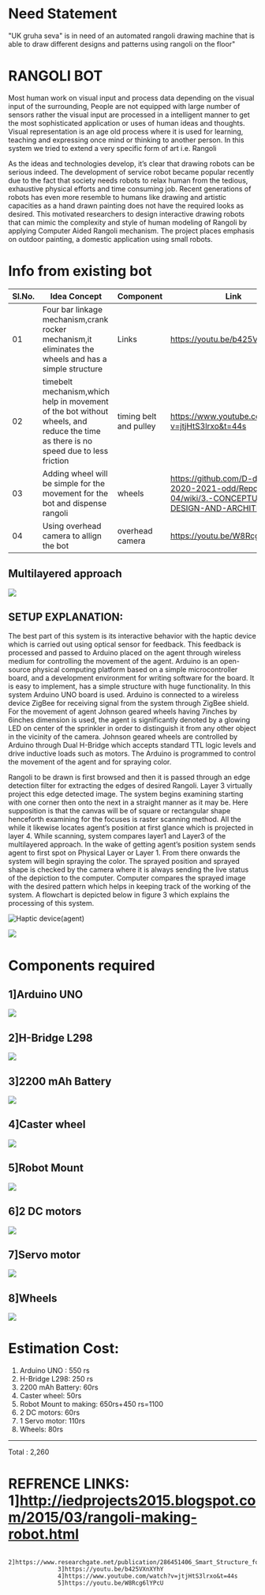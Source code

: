 # Need Statement
"UK gruha seva" is in need of an automated rangoli drawing machine that is able to draw
 different designs and patterns using rangoli on the floor"


# RANGOLI BOT


Most human work on visual input and process data depending on the visual input of the surrounding, People are not equipped with large number of
sensors rather the visual input are processed in a intelligent manner to get the most sophisticated application or uses of human ideas and thoughts.
Visual representation is an age old process where it is used for learning, teaching and expressing once mind or thinking to another person. In this
system we tried to extend a very specific form of art i.e. Rangoli



As the ideas and technologies develop, it’s clear that
drawing robots can be serious indeed. The development of service robot became popular recently due to the fact that society needs robots to relax
human from the tedious, exhaustive physical efforts and time consuming job. Recent generations of robots has even more resemble to humans like
drawing and artistic capacities as a hand drawn painting does not have the required looks as desired. This motivated researchers to design interactive
drawing robots that can mimic the complexity and style of human modeling of Rangoli by applying Computer Aided Rangoli mechanism. The
project places emphasis on outdoor painting, a domestic application using small robots.


# Info from existing bot

| Sl.No. | Idea Concept | Component | Link | Name |
|--------|--------------|-----------|------|------|
| 01 |Four bar linkage mechanism,crank rocker mechanism,it eliminates the wheels and has a simple structure|Links|https://youtu.be/b425VXnXYhY|Vishwottam|
| 02 |timebelt mechanism,which help in movement of the bot without wheels, and reduce the time as there is no speed due to less friction|timing belt and pulley|https://www.youtube.com/watch?v=jtjHtS3lrxo&t=44s|Abhishek chinchali|
|03|Adding wheel will be simple for the movement for the bot and dispense rangoli|wheels|https://github.com/D-division-2020-2021-odd/Repo-04/wiki/3.-CONCEPTUAL-DESIGN-AND-ARCHITECTURE|Prem C.J|
|04|Using overhead camera to allign the bot|overhead camera|https://youtu.be/W8Rcg6lYPcU|Ganesh|

## Multilayered approach 
![](https://i.postimg.cc/26dsYjWT/MULTILAYERED-APPROACH.png)  

## SETUP EXPLANATION:

The best part of this system is its interactive behavior with the haptic device which is carried out using optical sensor for
feedback. This feedback is processed and passed to Arduino placed on the agent through wireless medium for controlling the movement of the 
agent. Arduino is an open-source physical computing platform based on a simple microcontroller board, and a development environment for writing 
software for the board. It is easy to implement, has a simple structure with huge functionality. In this system Arduino UNO board is used. Arduino 
is connected to a wireless device ZigBee for receiving signal from the system through ZigBee shield. For the movement of agent Johnson geared 
wheels having 7inches by 6inches dimension is used, the agent is significantly denoted by a glowing LED on center of the sprinkler in order to 
distinguish it from any other object in the vicinity of the camera. Johnson geared wheels are controlled by Arduino through Dual H-Bridge
which accepts standard TTL logic levels and drive inductive loads such as motors. The Arduino is programmed to control the movement of the 
agent and for spraying color.

Rangoli to be drawn is first browsed and then it is passed through an edge detection filter for extracting the edges of desired Rangoli. Layer 3 
virtually project this edge detected image. The system begins examining starting with one corner then onto the next in a straight manner as it may 
be. Here supposition is that the canvas will be of square or rectangular shape henceforth examining for the focuses is raster scanning method. All the 
while it likewise locates agent’s position at first glance which is projected in layer 4. While scanning, system compares layer1 and Layer3 of the 
multilayered approach. In the wake of getting agent’s position system sends agent to first spot on Physical Layer or Layer 1. From there onwards the 
system will begin spraying the color. The sprayed position and sprayed shape is checked by the camera where it is always sending the live status of 
the depiction to the computer. Computer compares the sprayed image with the desired pattern which helps in keeping track of the working of the 
system. A flowchart is depicted below in figure 3 which explains the processing of this system.

![Haptic device(agent)](https://i.postimg.cc/RFcJMcr3/Whats-App-Image-2021-12-29-at-4-15-03-PM.jpg)

 ![](https://i.postimg.cc/QdWCqp6F/Functionality-2.png)
# Components required 
 ## 1]Arduino UNO
![](https://lh5.googleusercontent.com/_MVmJGxq2VcGjPmG2inL36D6_DFls6Vho6tdJtDfcPoy63-ZNdGsDstc58HLDQvhka3VB-iR-g_-342oaz1zQwPfY8Nwvx0rRAIvWF004W6QeVTLTU-EET90H8ZLMU8lPLXcbbM) 
 
 ## 2]H-Bridge L298
![](https://lh5.googleusercontent.com/u8F9e8Vf98NsGn9QHZ7pD4gzkuotfzUsw3noN3J7ymjAEaCQ6CklQzSaQADZGlh_5Ev9iTCVtreIjJWqfUi3YJ8nIROlaNYZXEsKSA9kn32QVIbxu5ydIUaC6oq27f6SqRXKamQ)

 ## 3]2200 mAh Battery
![](https://lh4.googleusercontent.com/2Kc8HtaBjQxr_2FHfArEmR8jor0k1hRtwgRK0f0XNpBFxpmpTEkDL0Rd-4oh1Ore5Rons7ddEjs6Pz0JIpsL_NG8plvLYSkn-CHrR3rM105vA6ktcdMi0yCIGw1LhIlJH-aFsuY)

 ## 4]Caster wheel
![](https://lh6.googleusercontent.com/vS6SVLq8Fv8C_HFTONT29HQGzUmZ0zexwbC8XeK7wHjGSHDlmzcnWxxgPCqDDKYMZ6KxEIaNdQXKGmNAa5hAhtmFfZncdJ0STo-yfILwia-O1mO51MAyNjuouXqcJerktcFbSDs)

 ## 5]Robot Mount
![](https://lh5.googleusercontent.com/tjbUyerklKJA1GsJwg6_8g7c0WukZfLknFHyBroKezGkl38NTlh8Iz4F2YaHqKU2_uLiynOd85A47M4hNOkpgxOfqOw0Tr_ZierFfXIw1uXqbJMHAdY_3mPxcDwMkmLYYiyRNlg)

 ## 6]2 DC motors
![](https://lh4.googleusercontent.com/xrF3MaYEa370v2rcFL5gBWx5AwDt9TKNoK2M-oSLeupp8nOKqQWREym2dtKxJPgwAIoUi5Aji5fPM0FAK2l0t5Cysipp4HhT4RkPr9J6ZDEFUgcJ5Lcv__JE6nxcIlX99MqAzHk)

 ## 7]Servo motor
![](http://3.bp.blogspot.com/-be-D2xbU-Ig/VRgQZST5zdI/AAAAAAAAAD8/pZLP58HFtLk/s1600/download.jpg)

 ## 8]Wheels
![](https://lh5.googleusercontent.com/I65_4arV6pF-oEkWnAa_vxKCX7mEFz7BxJnJBD1kSrfz2k1I4lW9rCEdrZL3q_UgWJdENhG9Eg37riEmKV6WjTb4vEwPq3rQxvrEm9xmWfhp4ikYcstVKqDTxwbX8nRHJzpNSEU)

# Estimation Cost:
1. Arduino UNO : 550 rs 
2. H-Bridge L298: 250 rs
3. 2200 mAh Battery: 60rs
4. Caster wheel: 50rs
5. Robot Mount to making: 650rs+450 rs=1100
6. 2 DC motors: 60rs
7. 1 Servo motor: 110rs
8. Wheels: 80rs
--------------------------------------------------------
Total : 2,260 

# REFRENCE LINKS: 1]http://iedprojects2015.blogspot.com/2015/03/rangoli-making-robot.html
                  2]https://www.researchgate.net/publication/286451406_Smart_Structure_for_Automated_Rangoli
                  3]https://youtu.be/b425VXnXYhY
                  4]https://www.youtube.com/watch?v=jtjHtS3lrxo&t=44s
                  5]https://youtu.be/W8Rcg6lYPcU
                  